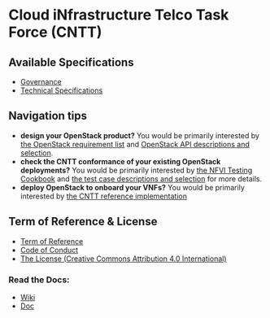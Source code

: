 # Cloud iNfrastructure Telco Task Force (CNTT)

## Available Specifications
* [Governance](doc/gov)
* [Technical Specifications](doc/tech)

## Navigation tips
* **design your OpenStack product?**
  You would be primarily interested by [the OpenStack requirement list](doc/ref_arch/openstack/chapters/chapter02.md)
  and [OpenStack API descriptions and selection](doc/ref_arch/openstack/chapters/chapter05.md).
* **check the CNTT conformance of your existing OpenStack deployments?**
  You would be primarily interested by
  [the NFVI Testing Cookbook](doc/ref_cert/lfn/chapters/chapter04.md)
  and [the test case descriptions and selection](doc/ref_cert/lfn/chapters/chapter03.md)
  for more details.
* **deploy OpenStack to onboard your VNFs?**
  You would be primarily interested by
  [the CNTT reference implementation](doc/ref_impl/cntt-ri/chapters/chapter01.md)

## Term of Reference & License
* [Term of Reference](GSMA_CNTT_Terms_of_Reference.pdf)
* [Code of Conduct](CODE_OF_CONDUCT.md)
* [The License (Creative Commons Attribution 4.0 International)](https://creativecommons.org/licenses/by/4.0/legalcode)

### Read the Docs:
* [Wiki](https://github.com/cntt-n/CNTT/wiki)
* [Doc](https://cntt-n.github.io/CNTT/)
